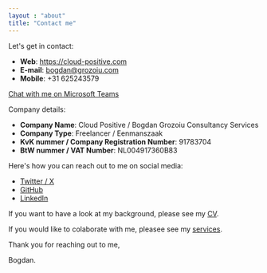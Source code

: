 ```yaml
---
layout : "about"
title: "Contact me"
---
```


Let's get in contact:
* **Web**: https://cloud-positive.com
* **E-mail**: bogdan@grozoiu.com
* **Mobile**: +31 625243579

[Chat with me on Microsoft Teams](https://teams.microsoft.com/l/chat/0/0?tenantId=b3381c97-d06f-47f3-80be-b9397a6b1d13&users=bogdan@grozoiu.com)

Company details:
* **Company Name**: Cloud Positive / Bogdan Grozoiu Consultancy Services
* **Company Type**: Freelancer / Eenmanszaak
* **KvK nummer / Company Registration Number**: 91783704
* **BtW nummer / VAT Number**: NL004917360B83

Here's how you can reach out to me on social media: 
* [Twitter / X](https://X.com/bogdangr)
* [GitHub](https://github.com/bogdan-grozoiu)
* [LinkedIn](https://linkedin.com/in/bogdan-grozoiu)

If you want to have a look at my background, please see my [CV](/cv/).

If you would like to colaborate with me, pleasee see my [services](/services/).

Thank you for reaching out to me,

Bogdan.